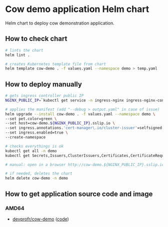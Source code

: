 # Cow demo application Helm chart

Helm chart to deploy cow demonstration application.

## How to check chart

```bash
# lints the chart
helm lint .

# creates Kubernetes template file from chart
helm template cow-demo . -f values.yaml --namespace demo > temp.yaml
```

## How to deploy manually

```bash
# gets ingress controller public IP
NGINX_PUBLIC_IP=`kubectl get service -n ingress-nginx ingress-nginx-controller --output jsonpath='{.status.loadBalancer.ingress[0].ip}'`

# applies the manifest (add "--debug > output.yaml" in case of issue)
helm upgrade --install cow-demo . -f values.yaml --namespace demo \
--set pet.color=green \
--set host=cow-demo.${NGINX_PUBLIC_IP}.sslip.io \
--set ingress.annotations.'cert-manager\.io/cluster-issuer'=selfsigned-cluster-issuer \
--set ingress.enabled=true \
--create-namespace

# checks everythings is ok
kubectl get all -n demo
kubectl get Secrets,Issuers,ClusterIssuers,Certificates,CertificateRequests,Orders,Challenges -n demo

# manual: open in a browser http://cow-demo.${NGINX_PUBLIC_IP}.sslip.io

# if needed, deletes the chart
helm delete cow-demo -n demo
```

## How to get application source code and image

### AMD64

* [devprofr/cow-demo](https://hub.docker.com/r/devprofr/cow-demo) ([code](https://github.com/devpro/container-images/tree/main/src/cow-demo))
